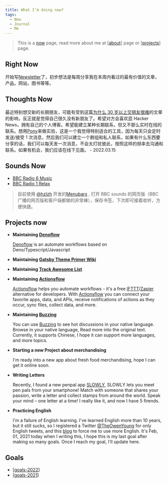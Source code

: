 ```yaml
---
title: What I’m doing now?
tags:
  - Now
  - Journal
  - Me
---
```


> This is a [now](https://nownownow.com/about) page, read more about me at [[about]] page or [[projects]] page.

## Right Now

开始写[Newsletter](https://theowenyoung.substack.com)了，初步想法是每周分享我在本周内看过的最有价值的文章，产品，网站，图书等等。

## Thoughts Now

最近特别想交新的长期朋友，可能有受到这篇[为什么 30 岁以上交朋友很难](https://www.nytimes.com/2012/07/15/fashion/the-challenge-of-making-friends-as-an-adult.html)的文章的影响，反正就是觉得自己很久没有新朋友了。希望对方会喜欢逛 Hacker News，拥有自己的个人博客。希望能建立某种长期联系，但又不那么实时在线的联系。想用[Pony](https://www.ponymessenger.com/)来做实验，这是一个我觉得特别适合的工具，因为每天只会定时发送/接受 1 次消息，然后我们可以建立一个群组和私人联系，如果有什么东西要分享的话，我们可以每天发一次消息，不会太打扰彼此，按照这样的频率去沟通和联系。如果有机会，我们应该在线下见面。 - 2022.03.15

## Sounds Now

- [BBC Radio 6 Music](https://www.bbc.co.uk/sounds/play/live:bbc_6music)
- [BBC Radio 1 Relax](https://www.bbc.co.uk/sounds/play/live:bbc_radio_one_relax)

> 目前使用 [@hzlzh](https://twitter.com/hzlzh) 开发的[Menubarx](https://menubarx.app) , 打开 BBC sounds 的网页版（BBC 广播的网页版和客户端都做的非常棒），保存书签，下次即可接着收听，方便快捷。

## Projects now

- **Maintaining [Denoflow](https://github.com/denoflow/denoflow)**

  [Denoflow](https://github.com/denoflow/denoflow) is an automate workflows based on Deno/Typescript/Javascript

- **Maintaining [Gatsby Theme Primer Wiki](https://github.com/theowenyoung/gatsby-theme-primer-wiki)**
- **Maintaining [Track Awesome List](https://www.trackawesomelist.com)**
- **Maintaining [Actionsflow](https://github.com/actionsflow/actionsflow)**

  [Actionsflow](https://github.com/actionsflow/actionsflow) helps you automate workflows - it's a free [IFTTT](https://ifttt.com/)/[Zapier](https://zapier.com/) alternative for developers. With [Actionsflow](https://github.com/actionsflow/actionsflow) you can connect your favorite apps, data, and APIs, receive notifications of actions as they occur, sync files, collect data, and more.

- **Maintaining [Buzzing](https://www.buzzing.cc/)**

  You can use [Buzzing](https://www.buzzing.cc/) to see hot discussions in your native language. Browse in your native language, Read more into the original text. Currently, it supports Chinese, I hope it can support more languages, and more topics.

- **Starting a new Project about merchandising**

  I'm ready into a new app about fresh food merchandising, hope I can get it online soon.

- **Writing Letters**

  Recently, I found a new penpal app [SLOWLY](https://slowly.app/en/), SLOWLY lets you meet pen pals from your smartphone! Match with someone that shares your passion, write a letter and collect stamps from around the world. Speak your mind – one letter at a time! I really like it, and now I have 5 firends.

- **Practicing English**

  I'm a failure of English learning. I've learned English more than 10 years, but it still sucks, so I registered a Twitter [@TheOwenYoung](https://twitter.com/TheOwenYoung) for only English tweets, and this [blog](https://blog.owenyoung.com) to force me to use more English. It's Feb, 01, 2021 today when I writing this, I hope this is my last goal after making so many goals. Once I reach my goal, I'll update here.

## Goals

- [[goals-2022]]
- [[goals-2021]]

[//begin]: # "Autogenerated link references for markdown compatibility"
[about]: about.md "About Me and the Wiki"
[projects]: projects.md "Projects"
[goals-2022]: goals-2022.md "2022 Goals"
[goals-2021]: goals-2021.md "2021 Goals"
[//end]: # "Autogenerated link references"
